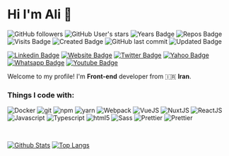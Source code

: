 # Hi I'm Ali 👋
![GitHub followers](https://img.shields.io/github/followers/alirezaeimanesh?style=flat&color=0969da)
![GitHub User's stars](https://img.shields.io/github/stars/alirezaeimanesh?style=flat&color=fe9600)
![Years Badge](https://badges.pufler.dev/years/alirezaeimanesh?style=flat&color=cf222e)
![Repos Badge](https://badges.pufler.dev/repos/alirezaeimanesh?style=flat&color=0550ae)
![Visits Badge](https://badges.pufler.dev/visits/alirezaeimanesh/alirezaeimanesh?style=flat&color=218bff)
![Created Badge](https://badges.pufler.dev/created/alirezaeimanesh/alirezaeimanesh?style=flat&color=8250df)
![GitHub last commit](https://img.shields.io/github/last-commit/alirezaeimanesh/alirezaeimanesh?style=flat&color=40c463)
![Updated Badge](https://badges.pufler.dev/updated/alirezaeimanesh/alirezaeimanesh?style=flat&color=ffee4a)

[![Linkedin Badge](https://img.shields.io/badge/-alirezaeimanesh-blue?style=flat&logo=Linkedin&logoColor=white&link=https://www.linkedin.com/in/alirezaeimanesh/)](https://www.linkedin.com/in/alirezaeimanesh/)
[![Website Badge](https://img.shields.io/badge/-alirezaeimanesh.com-4c51bf?style=flat&logo=Google-Chrome&logoColor=white&link=https://alirezaeimanesh.com)](https://alirezaeimanesh.com)
[![Twitter Badge](https://img.shields.io/badge/-@alirezaeimanesh-1ca0f1?style=flat&labelColor=1ca0f1&logo=twitter&logoColor=white&link=https://twitter.com/alirezaeimanesh)](https://twitter.com/alirezaeimanesh)
<a href="mailto:alirezaimanesh@yahoo.com" target="_black"><img alt="Yahoo Badge" src="https://img.shields.io/badge/-alirezaimanesh-9644F4?&style=flat&logo=Yahoo&logoColor=white" title="Yahoo Badge" /></a>
<a href="https://api.whatsapp.com/send?phone=+989392584849&amp;text=%D8%B3%D9%84%D8%A7%D9%85%20%D8%AE%D9%88%D8%A8%DB%8C%D8%9F&amp;source=&amp;data=&amp;app_absent=" target="_black"><img alt="Whatsapp Badge" src="https://img.shields.io/badge/-Ali Rezaei Manesh-40c463?&style=flat&logo=Whatsapp&logoColor=white" title="Whatsapp Badge" /></a>
<a href="https://www.youtube.com/alirezaeimanesh" target="_black"><img alt="Youtube Badge" src="https://img.shields.io/badge/-alirezaimanesh-cf222e?&style=flat&logo=Youtube&logoColor=white" title="Youtube Badge" /></a>
<p>Welcome to my profile! I'm <b>Front-end</b> developer from 🇮🇷 <b>Iran</b>.</p>

<h3>Things I code with:</h3>

<p>
  <img alt="Docker" src="https://img.shields.io/badge/-Docker-46a2f1?style=flat-square&logo=docker&logoColor=white" />
  <img alt="git" src="https://img.shields.io/badge/-Git-F05032?style=flat-square&logo=git&logoColor=white" />
  <img alt="npm" src="https://img.shields.io/badge/-NPM-CB3837?style=flat-square&logo=npm&logoColor=white" />
  <img alt="yarn" src="https://img.shields.io/badge/-Yarn-2B8EBB?style=flat-square&logo=yarn&logoColor=white" />
  <img alt="Webpack" src="https://img.shields.io/badge/-Webpack-8DD6F9?style=flat-square&logo=webpack&logoColor=white" /> 
  <img alt="VueJS" src="https://img.shields.io/badge/-VueJS-3FB883?style=flat-square&logo=vue.js&logoColor=white" /> 
  <img alt="NuxtJS" src="https://img.shields.io/badge/-NuxtJS-00c58e?style=flat-square&logo=nuxt.js&logoColor=white" /> 
  <img alt="ReactJS" src="https://img.shields.io/badge/-ReactJS-5ED3F3?style=flat-square&logo=react&logoColor=white" />
  <img alt="Javascript" src="https://img.shields.io/badge/-Javascript-EFD81D?style=flat-square&logo=javascript&logoColor=white" /> 
  <img alt="Typescript" src="https://img.shields.io/badge/-Typescript-2F74C0?style=flat-square&logo=typescript&logoColor=white" />
  <img alt="html5" src="https://img.shields.io/badge/-HTML5-E34F26?style=flat-square&logo=html5&logoColor=white" />
  <img alt="Sass" src="https://img.shields.io/badge/-Sass-CC6699?style=flat-square&logo=sass&logoColor=white" />
  <img alt="Prettier" src="https://img.shields.io/badge/-Prettier-F7B93E?style=flat-square&logo=prettier&logoColor=white" />
  <img alt="Prettier" src="https://img.shields.io/badge/-Eslint-4A32C3?style=flat-square&logo=eslint&logoColor=white" />
</p>

<br/>

[![Github Stats](https://github-readme-stats.vercel.app/api?username=alirezaeimanesh&hide_border=true&show_icons=true&line_height=40&include_all_commits=true&count_private=true&&bg_color=30,e96443,904e95&title_color=fff&text_color=fff&icon_color=fff)](https://github.com/anuraghazra/github-readme-stats)
[![Top Langs](https://github-readme-stats.vercel.app/api/top-langs/?username=alirezaeimanesh&hide_border=true&bg_color=30,e96443,904e95&title_color=fff&text_color=fff&icon_color=fff)](https://github.com/anuraghazra/github-readme-stats)
